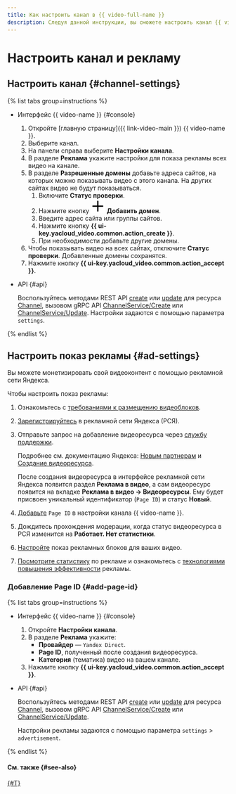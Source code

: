 ```yaml
---
title: Как настроить канал в {{ video-full-name }}
description: Следуя данной инструкции, вы сможете настроить канал {{ video-full-name }} и управлять рекламой.
---
```


# Настроить канал и рекламу

## Настроить канал {#channel-settings}

{% list tabs group=instructions %}

- Интерфейс {{ video-name }} {#console}

  1. Откройте [главную страницу]({{ link-video-main }}) {{ video-name }}.
  1. Выберите канал.
  1. На панели справа выберите **Настройки канала**.
  1. В разделе **Реклама** укажите настройки для показа рекламы всех видео на канале.
  1. В разделе **Разрешенные домены** добавьте адреса сайтов, на которых можно показывать видео с этого канала. На других сайтах видео не будут показываться.
     1. Включите **Статус проверки**.
     1. Нажмите кнопку ![plus-sign](../../../_assets/console-icons/plus.svg) **Добавить домен**.
     1. Введите адрес сайта или группы сайтов.
     1. Нажмите кнопку **{{ ui-key.yacloud_video.common.action_create }}**.
     1. При необходимости добавьте другие домены.
  1. Чтобы показывать видео на всех сайтах, отключите **Статус проверки**. Добавленные домены сохранятся.
  1. Нажмите кнопку **{{ ui-key.yacloud_video.common.action_accept }}**.

- API {#api}

  Воспользуйтесь методами REST API [create](../../api-ref/Channel/create.md) или [update](../../api-ref/Channel/update.md) для ресурса [Channel](../../api-ref/Channel/index.md), вызовом gRPC API [ChannelService/Create](../../api-ref/grpc/Channel/create.md) или [ChannelService/Update](../../api-ref/grpc/Channel/update.md). Настройки задаются с помощью параметра `settings`.

{% endlist %}

## Настроить показ рекламы {#ad-settings}

Вы можете монетизировать свой видеоконтент с помощью рекламной сети Яндекса.

Чтобы настроить показ рекламы:

1. Ознакомьтесь с [требованиями к размещению видеоблоков](https://yandex.ru/support2/partner/ru/yan-rules/video).
1. [Зарегистрируйтесь](http://partner.yandex.ru/form/) в рекламной сети Яндекса (РСЯ).
1. Отправьте запрос на добавление видеоресурса через [службу поддержки](https://yandex.ru/support2/partner/ru/support).

    Подробнее см. документацию Яндекса: [Новым партнерам](https://yandex.ru/support2/partner/ru/joining/) и [Создание видеоресурса](https://yandex.ru/support2/partner/ru/video/resource).

    После создания видеоресурса в интерфейсе рекламной сети Яндекса появится раздел **Реклама в видео**, а сам видеоресурс появится на вкладке **Реклама в видео → Видеоресурсы**. Ему будет присвоен уникальный идентификатор (`Page ID`) и статус **Новый**.

1. [Добавьте](#add-page-id) `Page ID` в настройки канала {{ video-name }}.
1. Дождитесь прохождения модерации, когда статус видеоресурса в РСЯ изменится на **Работает. Нет статистики**.
1. [Настройте](https://yandex.ru/support2/partner/ru/video/create-instream) показ рекламных блоков для ваших видео.
1. [Посмотрите статистику](https://yandex.ru/support2/partner/ru/statistics/working-with-reports) по рекламе и ознакомьтесь с [технологиями повышения эффективности](https://yandex.ru/support2/partner/ru/efficiency/site-quality) рекламы.

### Добавление Page ID {#add-page-id}

{% list tabs group=instructions %}

- Интерфейс {{ video-name }} {#console}

  1. Откройте **Настройки канала**.
  1. В разделе **Реклама** укажите:
     * **Провайдер** — `Yandex Direct`.
     * **Page ID**, полученный после создания видеоресурса.
     * **Категория** (тематика) видео на вашем канале.
  1. Нажмите кнопку **{{ ui-key.yacloud_video.common.action_accept }}**.

- API {#api}

  Воспользуйтесь методами REST API [create](../../api-ref/Channel/create.md) или [update](../../api-ref/Channel/update.md) для ресурса [Channel](../../api-ref/Channel/index.md), вызовом gRPC API [ChannelService/Create](../../api-ref/grpc/Channel/create.md) или [ChannelService/Update](../../api-ref/grpc/Channel/update.md).
  
  Настройки рекламы задаются с помощью параметра `settings` > `advertisement`.

{% endlist %}

#### См. также {#see-also}

[{#T}](../../concepts/index.md#channels)
